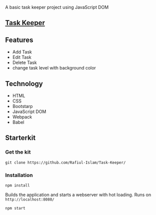 A basic task keeper project using JavaScript DOM

## [Task Keeper](https://task-keeper.netlify.app/)

## Features
 - Add Task
 - Edit Task
 - Delete Task
 - change task level with background color
 
## Technology
 - HTML
 - CSS
 - Bootstarp
 - JavaScript DOM
 - Webpack
 - Babel
 
 ## Starterkit
 
 ### Get the kit
```
git clone https://github.com/Rafiul-Islam/Task-Keeper/
```
 
 ### Installation
 ```
 npm install
 ```
 
Builds the application and starts a webserver with hot loading. Runs on `http://localhost:8080/`
 
 ```
 npm start
 ```
 
